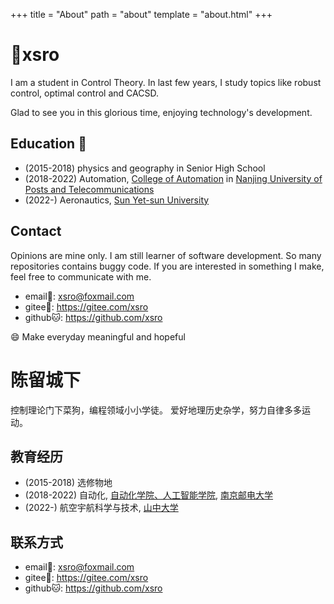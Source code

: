 +++
title = "About"
path = "about"
template = "about.html"
+++

# 👋xsro

I am a student in Control Theory.
In last few years, I study topics like robust control, optimal control and CACSD.

Glad to see you in this glorious time, enjoying technology's development.

## Education 🏫

- (2015-2018) physics and geography in Senior High School
- (2018-2022) Automation, [College of Automation][college] in [Nanjing University of Posts and Telecommunications][njupt]
- (2022-) Aeronautics, [Sun Yet-sun University][sysusz]

[njupt]: http://www.njupt.edu.cn/ "NJUPT"
[college]: http://coa.njupt.edu.cn "College of Automation & College of Artificial Intellegence"
[sysusz]: https://saa.sysu.edu.cn/ "School of Aeronautics and Astronautics"

## Contact

Opinions are mine only.
I am still learner of software development.
So many repositories contains buggy code.
If you are interested in something I make, feel free to communicate with me.

- email📧: <xsro@foxmail.com>
- gitee🐎: <https://gitee.com/xsro>
- github🐱: <https://github.com/xsro>

:smile: Make everyday meaningful and hopeful

# 陈留城下

控制理论门下菜狗，编程领域小小学徒。
爱好地理历史杂学，努力自律多多运动。

## 教育经历

- (2015-2018) 选修物地
- (2018-2022) 自动化, [自动化学院、人工智能学院][college], [南京邮电大学][njupt]
- (2022-) 航空宇航科学与技术, [山中大学][sysusz]

[njupt]: http://www.njupt.edu.cn/ "NJUPT"
[college]: http://coa.njupt.edu.cn "College of Automation & College of Artificial Intellegence"
[sysusz]: https://saa.sysu.edu.cn/ "School of Aeronautics and Astronautics"

## 联系方式

- email📧: <xsro@foxmail.com>
- gitee🐎: <https://gitee.com/xsro>
- github🐱: <https://github.com/xsro>